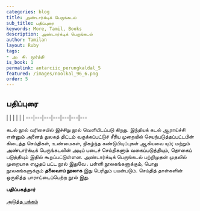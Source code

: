```yaml
---
categories: blog
title: அண்டார்க்டிக் பெருங்கடல்
sub_title: பதிப்புரை
keywords: More, Tamil, Books
description: அண்டார்க்டிக் பெருங்கடல்
author: Tamilan
layout: Ruby
tags:
- அ. கி. மூர்த்தி
is_book: 1
permalink: antarciic_perungkaldal_5
featured: /images/noolkal_96_6.png
order: 5
---
```



## பதிப்புரை

| | | | | | \---|---|---|---|---|---|---

கடல் நூல் வரிசையில் இச்சிறு நூல் வெளியிடப்படு கிறது. இந்தியக் கடல் ஆராய்ச்சி என்னும் அனைத் துலகத் திட்டம் வகுக்கப்பட்டுச் சீரிய முறையில் செயற்படுத்தப்பட்டபின் கிடைத்த செய்திகள், உண்மைகள், நிகழ்ந்த கண்டுபிடிப்புகள் ஆகியவை யும்; மற்றும் அண்டார்க்டிக் பெருங்கடலின் அடிப் படைச் செய்திகளும் வகைப்படுத்தியும், தொகைப் படுத்தியும் இதில் கூறப்பட்டுள்ளன. அண்டார்க்டிக் பெருங்கடல் பற்றிமுதன் முதலில் முறையாக எழுதப் பட்ட நூல் இதுவே . பள்ளி நூலகங்களுக்கும், பொது நூலகங்களுக்கும் **தலைவாய் நூலாக** இது பெரிதும் பயன்படும். செய்தித் தாள்களின் ஒருமித்த பாராட்டைப்பெற்ற நூல் இது.

**பதிப்பகத்தார்**

[அடுத்த பக்கம்](antarciic_perungkaldal_6)